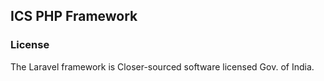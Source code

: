 ## ICS PHP Framework




### License

The Laravel framework is Closer-sourced software licensed Gov. of India.
